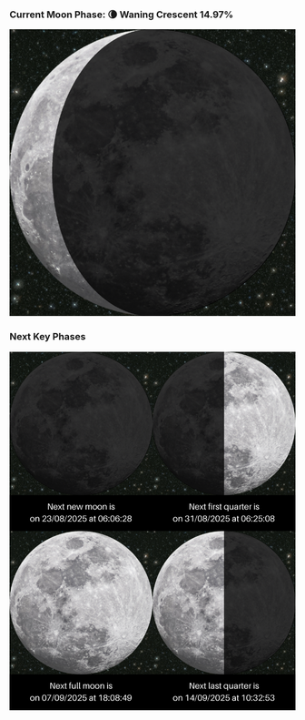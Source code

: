 ### Current Moon Phase: 🌘 Waning Crescent 14.97%
![Moon Phase](moonphase.png)
### Next Key Phases
![Gallery](gallery.png)